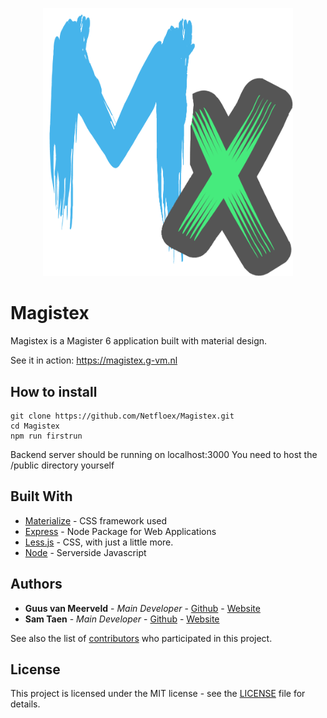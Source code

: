 <p align="center"><img src="public/img/magistex.png" width="400"></p>

# Magistex

Magistex is a Magister 6 application built with material design. 

See it in action: https://magistex.g-vm.nl

## How to install
```
git clone https://github.com/Netfloex/Magistex.git
cd Magistex
npm run firstrun
```
Backend server should be running on localhost:3000
You need to host the /public directory yourself
## Built With

* [Materialize](https://materializecss.com) - CSS framework used
* [Express](https://expressjs.com) - Node Package for Web Applications
* [Less.js](https://lesscss.org) - CSS, with just a little more.
* [Node](https://nodejs.org) - Serverside Javascript

## Authors

* **Guus van Meerveld** - *Main Developer* - [Github](https://github.com/Guusvanmeerveld)   -   [Website](https://g-vm.nl)
* **Sam Taen** - *Main Developer* - [Github](https://github.com/Netfloex/)  -   [Website](https://samtaen.nl)

See also the list of [contributors](https://github.com/Netfloex/Magistex/graphs/contributors) who participated in this project.

## License

This project is licensed under the MIT license - see the [LICENSE](LICENSE) file for details.
